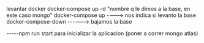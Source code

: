 levantar docker docker-compose up -d "nombre q le dimos a la base, en este caso mongo"
docker-compose up ----> nos indica si levanto la base
docker-compose-down ------> bajamos la base

-----npm run start para inicializar la aplicacion (poner a correr mongo atlas)
